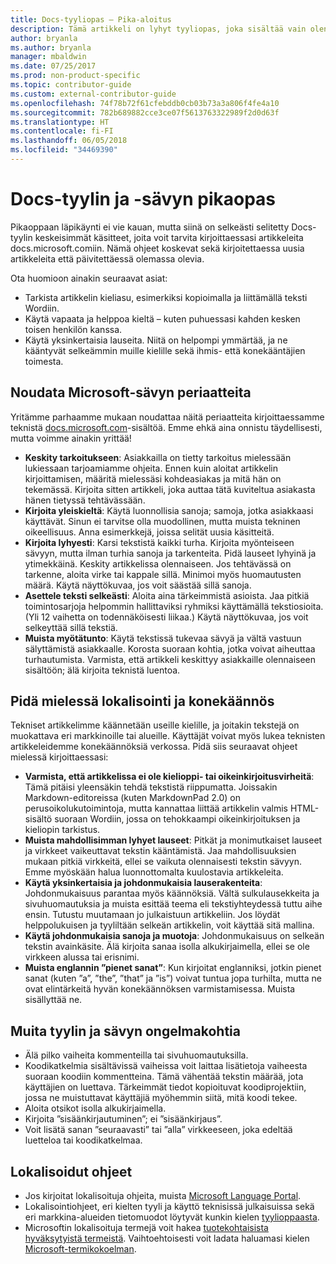 ```yaml
---
title: Docs-tyyliopas – Pika-aloitus
description: Tämä artikkeli on lyhyt tyyliopas, joka sisältää vain olennaiset aiheet docs.microsoft.comin käytön aloittamiseen liittyen.
author: bryanla
ms.author: bryanla
manager: mbaldwin
ms.date: 07/25/2017
ms.prod: non-product-specific
ms.topic: contributor-guide
ms.custom: external-contributor-guide
ms.openlocfilehash: 74f78b72f61cfebddb0cb03b73a3a806f4fe4a10
ms.sourcegitcommit: 782b689882cce3ce07f5613763322989f2d0d63f
ms.translationtype: HT
ms.contentlocale: fi-FI
ms.lasthandoff: 06/05/2018
ms.locfileid: "34469390"
---
```

# <a name="docs-style-and-voice-quick-start"></a>Docs-tyylin ja -sävyn pikaopas

Pikaoppaan läpikäynti ei vie kauan, mutta siinä on selkeästi selitetty Docs-tyylin keskeisimmät käsitteet, joita voit tarvita kirjoittaessasi artikkeleita docs.microsoft.comiin. Nämä ohjeet koskevat sekä kirjoitettaessa uusia artikkeleita että päivitettäessä olemassa olevia.

Ota huomioon ainakin seuraavat asiat:

- Tarkista artikkelin kieliasu, esimerkiksi kopioimalla ja liittämällä teksti Wordiin.
- Käytä vapaata ja helppoa kieltä – kuten puhuessasi kahden kesken toisen henkilön kanssa.
- Käytä yksinkertaisia lauseita. Niitä on helpompi ymmärtää, ja ne kääntyvät selkeämmin muille kielille sekä ihmis- että konekääntäjien toimesta.

## <a name="use-the-microsoft-voice-principles"></a>Noudata Microsoft-sävyn periaatteita

Yritämme parhaamme mukaan noudattaa näitä periaatteita kirjoittaessamme teknistä [docs.microsoft.com](https://docs.microsoft.com)-sisältöä. Emme ehkä aina onnistu täydellisesti, mutta voimme ainakin yrittää!

- **Keskity tarkoitukseen**: Asiakkailla on tietty tarkoitus mielessään lukiessaan tarjoamiamme ohjeita. Ennen kuin aloitat artikkelin kirjoittamisen, määritä mielessäsi kohdeasiakas ja mitä hän on tekemässä. Kirjoita sitten artikkeli, joka auttaa tätä kuviteltua asiakasta hänen tietyssä tehtävässään.
- **Kirjoita yleiskieltä**: Käytä luonnollisia sanoja; samoja, jotka asiakkaasi käyttävät. Sinun ei tarvitse olla muodollinen, mutta muista tekninen oikeellisuus. Anna esimerkkejä, joissa selität uusia käsitteitä.
- **Kirjoita lyhyesti**: Karsi tekstistä kaikki turha. Kirjoita myönteiseen sävyyn, mutta ilman turhia sanoja ja tarkenteita. Pidä lauseet lyhyinä ja ytimekkäinä. Keskity artikkelissa olennaiseen. Jos tehtävässä on tarkenne, aloita virke tai kappale sillä. Minimoi myös huomautusten määrä. Käytä näyttökuvaa, jos voit säästää sillä sanoja.
- **Asettele teksti selkeästi**: Aloita aina tärkeimmistä asioista. Jaa pitkiä toimintosarjoja helpommin hallittaviksi ryhmiksi käyttämällä tekstiosioita. (Yli 12 vaihetta on todennäköisesti liikaa.) Käytä näyttökuvaa, jos voit selkeyttää sillä tekstiä.
- **Muista myötätunto**: Käytä tekstissä tukevaa sävyä ja vältä vastuun sälyttämistä asiakkaalle. Korosta suoraan kohtia, jotka voivat aiheuttaa turhautumista. Varmista, että artikkeli keskittyy asiakkaille olennaiseen sisältöön; älä kirjoita teknistä luentoa.

## <a name="consider-localization-and-machine-translation"></a>Pidä mielessä lokalisointi ja konekäännös

Tekniset artikkelimme käännetään useille kielille, ja joitakin tekstejä on muokattava eri markkinoille tai alueille. Käyttäjät voivat myös lukea teknisten artikkeleidemme konekäännöksiä verkossa. Pidä siis seuraavat ohjeet mielessä kirjoittaessasi:

- **Varmista, että artikkelissa ei ole kielioppi- tai oikeinkirjoitusvirheitä**: Tämä pitäisi yleensäkin tehdä tekstistä riippumatta. Joissakin Markdown-editoreissa (kuten MarkdownPad 2.0) on perusoikolukutoimintoja, mutta kannattaa liittää artikkelin valmis HTML-sisältö suoraan Wordiin, jossa on tehokkaampi oikeinkirjoituksen ja kieliopin tarkistus.
- **Muista mahdollisimman lyhyet lauseet**: Pitkät ja monimutkaiset lauseet ja virkkeet vaikeuttavat tekstin kääntämistä. Jaa mahdollisuuksien mukaan pitkiä virkkeitä, ellei se vaikuta olennaisesti tekstin sävyyn. Emme myöskään halua luonnottomalta kuulostavia artikkeleita.
- **Käytä yksinkertaisia ja johdonmukaisia lauserakenteita**: Johdonmukaisuus parantaa myös käännöksiä. Vältä sulkulausekkeita ja sivuhuomautuksia ja muista esittää teema eli tekstiyhteydessä tuttu aihe ensin. Tutustu muutamaan jo julkaistuun artikkeliin. Jos löydät helppolukuisen ja tyyliltään selkeän artikkelin, voit käyttää sitä mallina.
- **Käytä johdonmukaisia sanoja ja muotoja**: Johdonmukaisuus on selkeän tekstin avainkäsite. Älä kirjoita sanaa isolla alkukirjaimella, ellei se ole virkkeen alussa tai erisnimi.
- **Muista englannin ”pienet sanat”**: Kun kirjoitat englanniksi, jotkin pienet sanat (kuten ”a”, ”the”, ”that” ja ”is”) voivat tuntua jopa turhilta, mutta ne ovat elintärkeitä hyvän konekäännöksen varmistamisessa. Muista sisällyttää ne.

## <a name="other-style-and-voice-issues-to-watch-for"></a>Muita tyylin ja sävyn ongelmakohtia

- Älä pilko vaiheita kommenteilla tai sivuhuomautuksilla.
- Koodikatkelmia sisältävissä vaiheissa voit laittaa lisätietoja vaiheesta suoraan koodiin kommentteina. Tämä vähentää tekstin määrää, jota käyttäjien on luettava. Tärkeimmät tiedot kopioituvat koodiprojektiin, jossa ne muistuttavat käyttäjiä myöhemmin siitä, mitä koodi tekee.
- Aloita otsikot isolla alkukirjaimella.
- Kirjoita ”sisäänkirjautuminen”; ei ”sisäänkirjaus”.
- Voit lisätä sanan ”seuraavasti” tai ”alla” virkkeeseen, joka edeltää luetteloa tai koodikatkelmaa.

## <a name="localized-documentation"></a>Lokalisoidut ohjeet

- Jos kirjoitat lokalisoituja ohjeita, muista [Microsoft Language Portal](https://www.microsoft.com/Language/Default.aspx).
- Lokalisointiohjeet, eri kielten tyyli ja käyttö teknisissä julkaisuissa sekä eri markkina-alueiden tietomuodot löytyvät kunkin kielen [tyylioppaasta](https://www.microsoft.com/Language/StyleGuides.aspx).
- Microsoftin lokalisoituja termejä voit hakea [tuotekohtaisista hyväksytyistä termeistä](https://www.microsoft.com/Language/Search.aspx). Vaihtoehtoisesti voit ladata haluamasi kielen [Microsoft-termikokoelman](https://www.microsoft.com/Language/Terminology.aspx).
